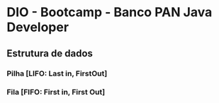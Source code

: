 # DIO - Bootcamp - Banco PAN Java Developer

## Estrutura de dados

### Pilha [LIFO: Last in, FirstOut]

### Fila [FIFO: First in, First Out]
